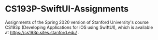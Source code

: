 # CS193P-SwiftUI-Assignments

Assignments of the Spring 2020 version of Stanford University's course CS193p (Developing Applications for iOS using SwiftUI), which is available at https://cs193p.sites.stanford.edu/ .
